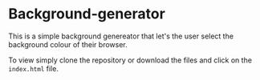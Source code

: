 # Background-generator

This is a simple background genereator that let's the user select the background colour of their browser.

To view simply clone the repository or download the files and click on the `index.html` file.
